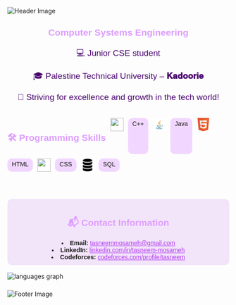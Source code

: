  ![Header Image](https://capsule-render.vercel.app/api?type=waving&color=e1c3f3&height=300&section=header&text=Hi,%20It's%20Tasneem%20Mosameh!%20%F0%9F%8D%80&fontSize=45&colorA=f2e4f9&colorB=f2e4f9&width=1000&fontColor=ffffff)
   
<div align="center"> 
    <h2 style="font-family: 'Poppins', sans-serif; color:#dd9dff;">Computer Systems Engineering</h2>
    <p style="font-family: 'Poppins', sans-serif; font-size: 1.2rem; color: #48036d;">💻 Junior CSE student</p>
    <p style="font-family: 'Poppins', sans-serif; font-size: 1.2rem; color: #48036d;">🎓 Palestine Technical University – <strong>𝐊𝐚𝐝𝐨𝐨𝐫𝐢𝐞</strong></p>
    <p style="font-family: 'Poppins', sans-serif; font-size: 1.2rem; color: #48036d;">🌱 Striving for excellence and growth in the tech world!</p>
</div>
 <br> 
<div align="center" style="display: flex; flex-wrap: wrap; gap: 10px;">
    <h2 style="font-family: 'Poppins', sans-serif; color:#dd9dff;"><strong> 🛠️ Programming Skills</strong></h2>
    <img src="https://upload.wikimedia.org/wikipedia/commons/1/18/ISO_C%2B%2B_Logo.svg" width="30px" height="30px"> <span style="background-color:#f1d7ff; padding: 5px 10px; border-radius: 10px; font-family: 'Poppins', sans-serif;">C++</span>
    <img src="java-logo.png" width="30px" height="30px"> <span style="background-color:#f1d7ff; padding: 5px 10px; border-radius: 10px; font-family: 'Poppins', sans-serif;">Java</span>
    <img src="ddddd.png"width="30px" height="30px"> <span style="background-color:#f1d7ff; padding: 5px 10px; border-radius: 10px; font-family: 'Poppins', sans-serif;">HTML</span>
    <img src="https://upload.wikimedia.org/wikipedia/commons/6/62/CSS3_logo.svg" width="30px" height="30px"> <span style="background-color:#f1d7ff; padding: 5px 10px; border-radius: 10px; font-family: 'Poppins', sans-serif;">CSS</span>
    <img src="database.png" width="30px" height="30px">
<span style="background-color:#f1d7ff; padding: 5px 10px; border-radius: 10px; font-family: 'Poppins', sans-serif;">SQL</span>
</div>

<br><br>
<div align="center" style="background-color: #f2e4f9; padding: 10px; border-radius: 10px;">
        <h2 style="font-family: 'Poppins', sans-serif; color:#dd9dff;"><strong> 📬 Contact Information</strong></h2>
        <li style="font-family: 'Poppins', sans-serif;"><strong>Email:</strong> <a href="mailto:tasneemmosameh@gmail.com" style="color: #af36f1;">tasneemmosameh@gmail.com</a></li>
        <li style="font-family: 'Poppins', sans-serif;"><strong>LinkedIn:</strong> <a href="https://www.linkedin.com/in/tasneem-mosameh-6b8702323/" style="color: #af36f1;">linkedin.com/in/tasneem-mosameh</a></li>
        <li style="font-family: 'Poppins', sans-serif;"><strong>Codeforces:</strong> <a href="https://codeforces.com/profile/mewaw88" style="color: #af36f1;">codeforces.com/profile/tasneem</a></li>
</div>
<br>
<div align="left">
  <img src="https://github-readme-stats.vercel.app/api/top-langs?username=Tasneem-IM&locale=en&hide_title=false&layout=compact&card_width=380&langs_count=5&theme=dracula&hide_border=false&order=2" height="260" alt="languages graph"  />
</div>

###
![Footer Image](https://capsule-render.vercel.app/api?type=waving&color=e1c3f3&height=150&section=footer&text=Stay%20Curious%20%F0%9F%91%8B&fontSize=30&colorA=f2e4f9&colorB=f2e4f9&width=1000&fontColor=ffffff)


